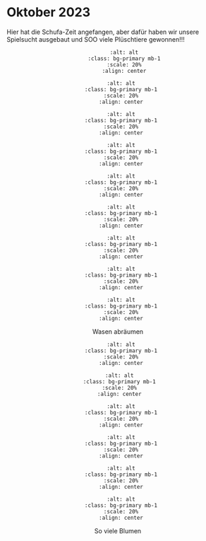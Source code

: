 # Oktober 2023

Hier hat die Schufa-Zeit angefangen, aber dafür haben wir unsere Spielsucht ausgebaut und SOO viele Plüschtiere gewonnen!!!

<div align="center">

```{image} ./images/3ecbe248-1211-4e97-a691-b5db4ca5bb0d.JPG
    :alt: alt
    :class: bg-primary mb-1
    :scale: 20%
    :align: center
  ```

  ```{image} ./images/9b84629e-3b42-48c8-b313-a3c4751b21ac.JPG
    :alt: alt
    :class: bg-primary mb-1
    :scale: 20%
    :align: center
  ```

  
  ```{image} ./images/fefc96de-9890-4b9c-9abf-dc2b2edac596.JPG
    :alt: alt
    :class: bg-primary mb-1
    :scale: 20%
    :align: center
  ```

  ```{image} ./images/67cd4e52-fcf3-4a25-896f-816382db290c.JPG
    :alt: alt
    :class: bg-primary mb-1
    :scale: 20%
    :align: center
  ```

  ```{image} ./images/IMG_6312.jpg
    :alt: alt
    :class: bg-primary mb-1
    :scale: 20%
    :align: center
  ```

  ```{image} ./images/IMG_6292.jpg
    :alt: alt
    :class: bg-primary mb-1
    :scale: 20%
    :align: center
  ```

  
  ```{image} ./images/IMG_6507.jpg
    :alt: alt
    :class: bg-primary mb-1
    :scale: 20%
    :align: center
  ```
  
  ```{image} ./images/IMG_6520.jpg
    :alt: alt
    :class: bg-primary mb-1
    :scale: 20%
    :align: center
  ```

  
  ```{image} ./images/74eb0834-b53f-4ff4-b552-13857872069f.JPG
    :alt: alt
    :class: bg-primary mb-1
    :scale: 20%
    :align: center
  ```
Wasen abräumen

</div>

<div align="center">


  ```{image} ./images/452bd430-27cf-447e-87be-df936835d9be.JPG
    :alt: alt
    :class: bg-primary mb-1
    :scale: 20%
    :align: center
  ```

   ```{image} ./images/IMG_6844.jpg
    :alt: alt
    :class: bg-primary mb-1
    :scale: 20%
    :align: center
  ```

  ```{image} ./images/5ab40131-8328-405c-8e66-4d5cda10058e.JPG
    :alt: alt
    :class: bg-primary mb-1
    :scale: 20%
    :align: center
  ```

  ```{image} ./images/c8867beb-eaa6-43b8-a337-99b8c05d046c.JPG
    :alt: alt
    :class: bg-primary mb-1
    :scale: 20%
    :align: center
  ```

  ```{image} ./images/IMG_6939.jpg
    :alt: alt
    :class: bg-primary mb-1
    :scale: 20%
    :align: center
  ```

  ```{image} ./images/c4260f5d-3c0b-4ffa-817b-cf30eb594c2a.JPG
    :alt: alt
    :class: bg-primary mb-1
    :scale: 20%
    :align: center
  ```
So viele Blumen
</div>